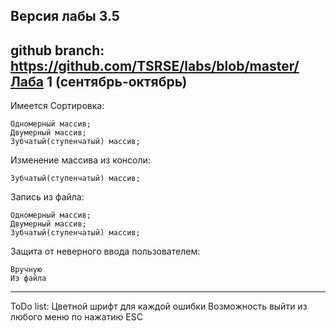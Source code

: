 Версия лабы 3.5
----------------------------------------------------------------------------------
github branch: https://github.com/TSRSE/labs/blob/master/Лаба 1 (сентябрь-октябрь)
----------------------------------------------------------------------------------
Имеется
Сортировка:

	Одномерный массив;
	Двумерный массив;
	Зубчатый(ступенчатый) массив;

Изменение массива из консоли:

	Зубчатый(ступенчатый) массив;

Запись из файла:

	Одномерный массив;
	Двумерный массив;
	Зубчатый(ступенчатый) массив;

Защита от неверного ввода пользователем:

	Вручную
	Из файла
	
----------------------------------------------------------------------------------
ToDo list:
	Цветной шрифт для каждой ошибки
	Возможность выйти из любого меню по нажатию ESC
